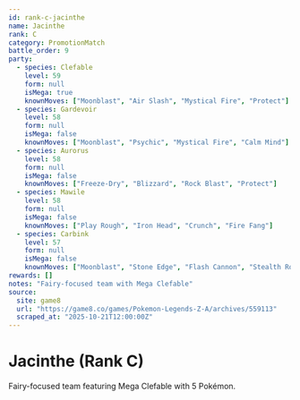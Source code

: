 ```yaml
---
id: rank-c-jacinthe
name: Jacinthe
rank: C
category: PromotionMatch
battle_order: 9
party:
  - species: Clefable
    level: 59
    form: null
    isMega: true
    knownMoves: ["Moonblast", "Air Slash", "Mystical Fire", "Protect"]
  - species: Gardevoir
    level: 58
    form: null
    isMega: false
    knownMoves: ["Moonblast", "Psychic", "Mystical Fire", "Calm Mind"]
  - species: Aurorus
    level: 58
    form: null
    isMega: false
    knownMoves: ["Freeze-Dry", "Blizzard", "Rock Blast", "Protect"]
  - species: Mawile
    level: 58
    form: null
    isMega: false
    knownMoves: ["Play Rough", "Iron Head", "Crunch", "Fire Fang"]
  - species: Carbink
    level: 57
    form: null
    isMega: false
    knownMoves: ["Moonblast", "Stone Edge", "Flash Cannon", "Stealth Rock"]
rewards: []
notes: "Fairy-focused team with Mega Clefable"
source:
  site: game8
  url: "https://game8.co/games/Pokemon-Legends-Z-A/archives/559113"
  scraped_at: "2025-10-21T12:00:00Z"
---
```


# Jacinthe (Rank C)

Fairy-focused team featuring Mega Clefable with 5 Pokémon.
